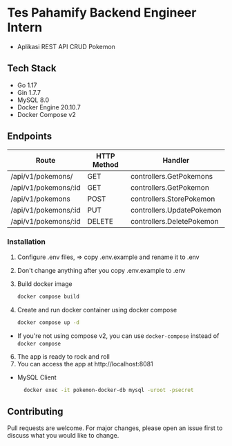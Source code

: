 # Tes Pahamify Backend Engineer Intern
- Aplikasi REST API CRUD Pokemon

## Tech Stack
- Go 1.17
- Gin 1.7.7
- MySQL 8.0
- Docker Engine 20.10.7
- Docker Compose v2

## Endpoints
| Route  | HTTP Method   | Handler |
| ------------- | -------------  | ------------- |
| /api/v1/pokemons/  | GET    | controllers.GetPokemons |
| /api/v1/pokemons/:id  | GET    | controllers.GetPokemon  |
| /api/v1/pokemons  | POST    | controllers.StorePokemon  |
| /api/v1/pokemons/:id  | PUT    | controllers.UpdatePokemon  |
| /api/v1/pokemons/:id  | DELETE    | controllers.DeletePokemon  |

### Installation
1. Configure .env files, => copy .env.example and rename it to .env

2. Don't change anything after you copy .env.example to .env

4. Build docker image

    ```bash
    docker compose build
    ```

5. Create and run docker container using docker compose
  
    ```bash
    docker compose up -d
    ```

- If you're not using compose v2, you can use `docker-compose` instead of `docker compose`

6. The app is ready to rock and roll
7. You can access the app at http://localhost:8081

- MySQL Client
  ```bash
    docker exec -it pokemon-docker-db mysql -uroot -psecret
  ```


## Contributing
Pull requests are welcome. For major changes, please open an issue first to discuss what you would like to change.
